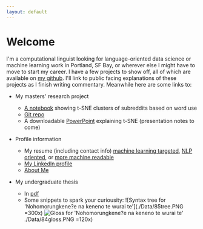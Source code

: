 ```yaml
---
layout: default
---
```


# Welcome

I'm a computational linguist looking for language-oriented data science or machine learning work in Portland, SF Bay, or wherever else I might have to move to start my career. I have a few projects to show off, all of which are available on [my github](github.com/kchalk). I'll link to public facing explanations of these projects as I finish writing commentary. Meanwhile here are some links to: 

- My masters' research project
  - [A notebook](./Data/t-SNE_Examples.html) showing t-SNE clusters of subreddits based on word use
  - [Git repo]( https://www.github.com/kchalk/RedditProject)
  - A downloadable [PowerPoint](./Data/FinalTsnePres.pptx) explaining t-SNE (presentation notes to come)

- Profile information
  - My resume (including contact info) [machine learning targeted](./Data/Resume_6-6.pdf), [NLP oriented](./Data/Parallel_Resume.pdf), or [more machine readable](./Data/Chalkley_Resume.pdf)
  - [My LinkedIn profile]( http://www.linkedin.com/in/kchalk)
  - [About Me](./About.html)

- My undergraduate thesis
  - In [pdf](./Data/AppliedAsymmetries.pdf)
  - Some snippets to spark your curiousity:
  ![Syntax tree for 'Nohomorungkene?e na keneno te wurai te'](./Data/85tree.PNG =300x)
  ![Gloss for 'Nohomorungkene?e na keneno te wurai te']()./Data/84gloss.PNG =120x)
